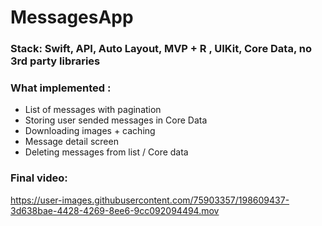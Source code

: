 # MessagesApp
### Stack: Swift, API, Auto Layout, MVP + R , UIKit, Core Data, no 3rd party libraries
### What  implemented :
- List of messages with pagination
- Storing user sended messages in Core Data
- Downloading images + caching
- Message detail screen
- Deleting messages from list / Core data
### Final video:
https://user-images.githubusercontent.com/75903357/198609437-3d638bae-4428-4269-8ee6-9cc092094494.mov

